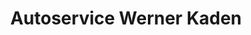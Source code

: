 ---
title: "Autoservice Werner Kaden"
url: /neuhausen-erzgebirge/autoservice-werner-kaden/
shop: Autowerkstatt
---